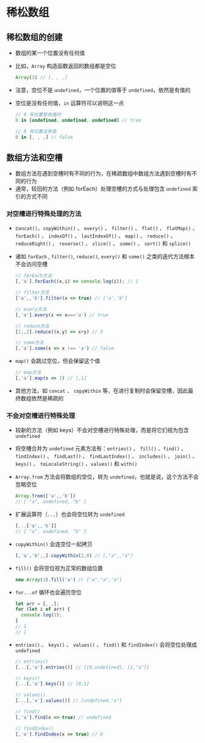 # 稀松数组

## 稀松数组的创建

+ 数组的某一个位置没有任何值
+ 比如，`Array` 构造函数返回的数组都是空位

  ```js
  Array(3) // [, , ,]
  ```

+ 注意，空位不是 `undefined`，一个位置的值等于 `undefined`，依然是有值的

+ 空位是没有任何值，`in` 运算符可以说明这一点

  ```js
  // 0 号位置是有值的
  0 in [undefined, undefined, undefined] // true

  // 0 号位置没有值
  0 in [, , ,] // false
  ```

## 数组方法和空槽

+ 数组方法在遇到空槽时有不同的行为，在稀疏数组中数组方法遇到空槽时有不同的行为
+ 通常，较旧的方法（例如 forEach）处理空槽的方式与处理包含 `undefined` 索引的方式不同

### 对空槽进行特殊处理的方法

+ c`oncat()`、`copyWithin()` 、 `every()` 、 `filter()` 、 `flat()` 、 `flatMap()` 、 `forEach()` 、 `indexOf()` 、 `lastIndexOf()` 、 `map()` 、 `reduce()` 、 `reduceRight()` 、 `reverse()` 、 `slice()` 、 `some()` 、 `sort()` 和 `splice()`

+ 诸如 `forEach` , `filter()`, `reduce()`, `every()` 和 `some()` 之类的迭代方法根本不会访问空槽

  ```js
  // forEach方法
  [,'a'].forEach((x,i) => console.log(i)); // 1

  // filter方法
  ['a',,'b'].filter(x => true) // ['a','b']

  // every方法
  [,'a'].every(x => x==='a') // true

  // reduce方法
  [1,,2].reduce((x,y) => x+y) // 3

  // some方法
  [,'a'].some(x => x !== 'a') // false
  ```

+ `map()` 会跳过空位，但会保留这个值

  ```js
  // map方法
  [,'a'].map(x => 1) // [,1]
  ```

+ 其他方法，如 `concat` 、 `copyWithin` 等，在进行复制时会保留空槽，因此最终数组依然是稀疏的

### 不会对空槽进行特殊处理

+ 较新的方法（例如 keys）不会对空槽进行特殊处理，而是将它们视为包含 `undefined`

+ 将空槽合并为 `undefined` 元素方法有：`entries()` 、 `fill()` 、`find()` 、`findIndex()` 、 `findLast()` 、 `findLastIndex()` 、 `includes()` 、 `join()` 、 `keys()` 、 `toLocaleString()` 、`values()` 和 `with()`

+ `Array.from` 方法会将数组的空位，转为 `undefined`，也就是说，这个方法不会忽略空位

  ```js
  Array.from(['a',,'b'])
  // [ "a", undefined, "b" ]
  ```

+ 扩展运算符（`...`）也会将空位转为 `undefined`

  ```js
  [...['a',,'b']]
  // [ "a", undefined, "b" ]
  ```

+ `copyWithin()` 会连空位一起拷贝

  ```js
  [,'a','b',,].copyWithin(2,0) // [,"a",,"a"]
  ```

+ `fill()` 会将空位视为正常的数组位置

  ```js
  new Array(3).fill('a') // ["a","a","a"]
  ```

+ `for...of` 循环也会遍历空位

  ```js
  let arr = [, ,];
  for (let i of arr) {
    console.log(1);
  }
  // 1
  // 1
  ```

+ `entries()` 、 `keys()` 、 `values()` 、 `find()` 和 `findIndex()` 会将空位处理成 `undefined`

  ```js
  // entries()
  [...[,'a'].entries()] // [[0,undefined], [1,"a"]]

  // keys()
  [...[,'a'].keys()] // [0,1]

  // values()
  [...[,'a'].values()] // [undefined,"a"]

  // find()
  [,'a'].find(x => true) // undefined

  // findIndex()
  [,'a'].findIndex(x => true) // 0
  ```
